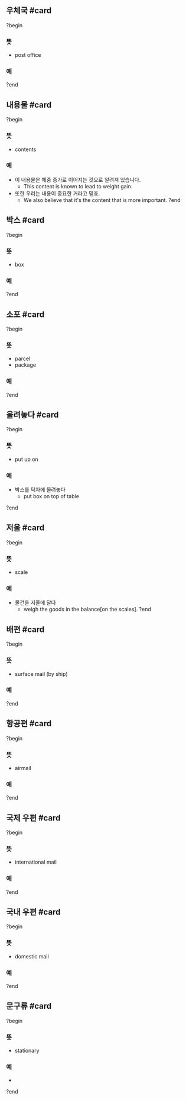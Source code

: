 ## 우체국 #card
?begin
### 뜻
- post office
### 예
?end


## 내용물 #card
?begin
### 뜻
- contents
### 예
- 이 내용물은 체중 증가로 이어지는 것으로 알려져 있습니다.
	- This content is known to lead to weight gain.
- 또한 우리는 내용이 중요한 거라고 믿죠.
	- We also believe that it's the content that is more important.
?end


## 박스 #card
?begin
### 뜻
- box
### 예
<!--SR:!2025-09-03,85,270-->
?end


## 소포 #card
?begin
### 뜻
- parcel
- package
### 예
?end



## 올려놓다 #card
?begin
### 뜻
- put up on
### 예
- 박스를 탁자에 올려놓다
	- put box on top of table
<!--SR:!2025-06-26,24,250-->
?end


## 저울 #card
?begin
### 뜻
- scale
### 예
- 물건을 저울에 달다
	- weigh the goods in the balance[on the scales].
?end


## 배편 #card
?begin
### 뜻
- surface mail (by ship)
### 예
<!--SR:!2025-07-05,7,252-->
?end



## 항공편 #card
?begin
### 뜻
- airmail
### 예
<!--SR:!2025-06-25,3,252-->
?end



## 국제 우편 #card
?begin
### 뜻
- international mail
### 예
?end


## 국내 우편 #card
?begin
### 뜻
- domestic mail
### 예
?end


## 문구류 #card
?begin
### 뜻
- stationary
### 예
-
?end


